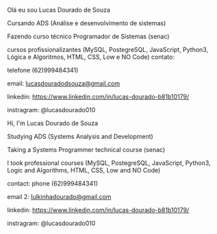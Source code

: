 Olá eu sou Lucas Dourado de Souza

Cursando ADS (Análise e desenvolvimento de sistemas)

Fazendo curso técnico Programador de Sistemas (senac)

cursos profissionalizantes (MySQL, PostegreSQL, JavaScript, Python3, Lógica e Algoritmos, HTML, CSS, Low e NO Code)
contato:

telefone (62)999484341)

email: lucasdouradodsouza@gmail.com

linkedin: https://www.linkedin.com/in/lucas-dourado-b81b10179/

instragram: @lucasdourado010


Hi, I'm Lucas Dourado de Souza

Studying ADS (Systems Analysis and Development)

Taking a Systems Programmer technical course (senac)

I took professional courses (MySQL, PostegreSQL, JavaScript, Python3, Logic and Algorithms, HTML, CSS, Low and NO Code)

contact:
phone (62)999484341)

email 2: lulkinhadourado@gmail.com

linkedin: https://www.linkedin.com/in/lucas-dourado-b81b10179/

instragram: @lucasdourado010
